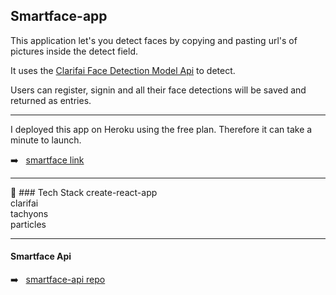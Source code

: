 ## Smartface-app

This application let's you detect faces by copying and pasting url's of pictures inside the detect field.

It uses the [Clarifai Face Detection Model Api](https://www.clarifai.com/models/face-detection-image-recognition-model-a403429f2ddf4b49b307e318f00e528b-detection "Face Detection Model") to detect.

Users can register, signin and all their face detections will be saved and returned as entries.

****

I deployed this app on Heroku using the free plan. Therefore it can take a minute to launch.

:arrow_right: &nbsp; [smartface link](https://recognition-smart-brain.herokuapp.com/)

****

:wrench: ### Tech Stack
create-react-app <br/>
clarifai <br/>
tachyons <br/>
particles 

****

#### Smartface Api

:arrow_right: &nbsp; [smartface-api repo](https://recognition-smart-brain.herokuapp.com/)

